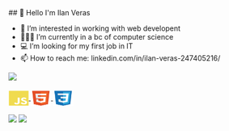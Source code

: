 <div text-align: center>
  ## 👋  Hello I'm Ilan Veras

  - 👀 I’m interested in working with web developent
  - 👨🏻‍🎓 I’m currently in a bc of computer science 
  - 💻 I’m looking for my first job in IT
  - 📫 How to reach me: linkedin.com/in/ilan-veras-247405216/
  <div>
    <a href="https://github.com/IlanVeras">
    <img height="180em" src="https://github-readme-stats.vercel.app/api/top-langs/?username=IlanVeras&layout=compact&langs_count=7&theme=dracula"/>
  </div>

   <div style="display: inline_block"><br>
    <img align="center" alt="Rafa-Js" height="30" width="40" src="https://raw.githubusercontent.com/devicons/devicon/master/icons/javascript/javascript-plain.svg">
    <img align="center" alt="Rafa-HTML" height="30" width="40" src="https://raw.githubusercontent.com/devicons/devicon/master/icons/html5/html5-original.svg">
    <img align="center" alt="Rafa-CSS" height="30" width="40" src="https://raw.githubusercontent.com/devicons/devicon/master/icons/css3/css3-original.svg">
  </div>
    <br>
  <div>
    <a href = "mailto:ilanbarrosveras3@gmail.com"><img src="https://img.shields.io/badge/-Gmail-%23333?style=for-the-badge&logo=gmail&logoColor=white" target="_blank"></a>
    <a href="https://www.linkedin.com/in/ilan-veras-247405216" target="_blank"><img src="https://img.shields.io/badge/-LinkedIn-%230077B5?style=for-the-badge&logo=linkedin&logoColor=white" target="_blank"></a> 

  </div>
</div>
<!---
console.log('Hello employers, i'm here looking for you, now i'm just a begginer but soon i hope to become a colaborator at yor business')
--->
